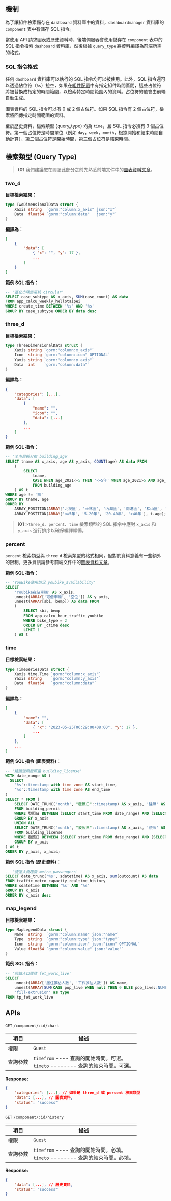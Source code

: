 ## 機制

為了讓組件檢索儲存在 `dashboard` 資料庫中的資料，`dashboardmanager` 資料庫的 `component` 表中有儲存 SQL 指令。

當使用 API 請求圖表或歷史資料時，後端伺服器會使用儲存在 `component` 表中的 SQL 指令檢索 `dashboard` 資料庫，然後根據 `query_type` 將資料編譯為前端所需的格式。

### SQL 指令格式

任何 `dashboard` 資料庫可以執行的 SQL 指令均可以被使用。此外，SQL 指令還可以透過佔位符（`%s`）挖空，如果在[組件配置](/front-end/introduction-to-components)中有指定組件時間區間，這些占位符將被替換成指定的時間範圍，以檢索特定時間範圍內的資料。占位符的值會由前端自動生成。

圖表資料的 SQL 指令可以有 0 或 2 個占位符。如果 SQL 指令有 2 個占位符，檢索將回傳指定時間範圍的資料。

至於歷史資料，檢索類型 (query_type) 均為 `time`，且 SQL 指令必須有 3 個占位符。第一個占位符是時間單位（例如 `day`，`week`，`month`，根據開始和結束時間自動計算），第二個占位符是開始時間，第三個占位符是結束時間。

## 檢索類型 (Query Type)

> **t01**
> 我們建議您在閱讀此部分之前先熟悉前端文件中的[圖表資料文章](/front-end/chart-data)。

### two_d

**目標檢索結果：**

```go
type TwoDimensionalData struct {
	Xaxis string  `gorm:"column:x_axis" json:"x"`
	Data  float64 `gorm:"column:data"   json:"y"`
}
```

**編譯為：**

```json
[
	{
		"data": [
			{ "x": "", "y": 17 },
			...
		]
	}
]
```

**範例 SQL 指令：**

```sql
-- '臺北市陳情系統 circular'
SELECT case_subtype AS x_axis, SUM(case_count) AS data
FROM app_calcu_weekly_hellotaipei
WHERE create_time BETWEEN '%s' AND '%s'
GROUP BY case_subtype ORDER BY data desc
```

### three_d

**目標檢索結果：**

```go
type ThreeDimensionalData struct {
	Xaxis string `gorm:"column:x_axis"`
	Icon  string `gorm:"column:icon" OPTIONAL`
	Yaxis string `gorm:"column:y_axis"`
	Data  int    `gorm:"column:data"`
}
```

**編譯為：**

```json
{
	"categories": [...],
	"data": [
		{
			"name": "",
			"icon": "",
			"data": [...]
		},
		...
	]
}
```

**範例 SQL 指令：**

```sql
-- '全市屋齡分布 building_age'
SELECT tname AS x_axis, age AS y_axis, COUNT(age) AS data FROM
	(
		SELECT
			tname,
			CASE WHEN age_2021<=5 THEN '<=5年' WHEN age_2021>5 AND age_2021<=20 THEN '5-20年' WHEN age_2021>20 AND age_2021<=40 THEN '20-40年' WHEN age_2021>40 THEN '>40年' ELSE '無' END age
			FROM building_age
	) AS t
WHERE age != '無'
GROUP BY tname, age
ORDER BY
	ARRAY_POSITION(ARRAY['北投區', '士林區', '內湖區', '南港區', '松山區', '信義區', '中山區', '大同區', '中正區', '萬華區', '大安區', '文山區']::varchar[], t.tname),
	ARRAY_POSITION(ARRAY['<=5年', '5-20年', '20-40年', '>40年'], t.age);
```

> **i01** >`three_d`、`percent`、`time` 檢索類型的 SQL 指令中應對 `x_axis` 和 `y_axis` 進行排序以確保編譯順暢。

### percent

`percent` 檢索類型與 `three_d` 檢索類型的格式相同，但對於資料意義有一些額外的限制。更多資訊請參考前端文件中的[圖表資料文章](/front-end/chart-data)。

**範例 SQL 指令：**

```sql
-- 'YouBike使用情況 youbike_availability'
SELECT
	'Youbike在站車輛' AS x_axis,
	unnest(ARRAY['可借車輛', '空位']) AS y_axis,
	unnest(ARRAY[sbi, bemp]) AS data FROM
	(
		SELECT sbi, bemp
		FROM app_calcu_hour_traffic_youbike
		WHERE bike_type = 2
		ORDER BY _ctime desc
		LIMIT 1
	) AS t
```

### time

**目標檢索結果：**

```go
type TimeSeriesData struct {
	Xaxis time.Time `gorm:"column:x_axis"`
	Yaxis string    `gorm:"column:y_axis"`
	Data  float64   `gorm:"column:data"`
}
```

**編譯為：**

```json
[
	{
		"name": "",
		"data": [
			{ "x": "2023-05-25T06:29:00+08:00", "y": 17 },
			...
		]
	},
	...
]
```

**範例 SQL 指令 (圖表資料)：**

```sql
-- '建照使照發照量 building_license'
WITH date_range AS (
  SELECT
    '%s'::timestamp with time zone AS start_time,
    '%s'::timestamp with time zone AS end_time
)
SELECT * FROM (
	SELECT DATE_TRUNC('month', "發照日"::timestamp) AS x_axis, '建照' AS y_axis, COUNT(*) AS data
	FROM building_permit
	WHERE 發照日 BETWEEN (SELECT start_time FROM date_range) AND (SELECT end_time FROM date_range)
	GROUP BY x_axis
	UNION ALL
	SELECT DATE_TRUNC('month', "發照日"::timestamp) AS x_axis, '使照' AS y_axis, COUNT(*) AS data
	FROM building_license
	WHERE 發照日 BETWEEN (SELECT start_time FROM date_range) AND (SELECT end_time FROM date_range)
	GROUP BY x_axis
) AS t
ORDER BY y_axis, x_axis;
```

**範例 SQL 指令 (歷史資料)：**

```sql
-- '捷運人流趨勢 metro_passengers'
SELECT date_trunc('%s', sdatetime) AS x_axis, sum(outcount) AS data
FROM traffic_metro_capacity_realtime_history
WHERE sdatetime BETWEEN '%s' AND '%s'
GROUP BY x_axis
ORDER BY x_axis desc
```

### map_legend

**目標檢索結果：**

```go
type MapLegendData struct {
	Name  string  `gorm:"column:name" json:"name"`
	Type  string  `gorm:"column:type" json:"type"`
	Icon  string  `gorm:"column:icon" json:"icon" OPTIONAL`
	Value float64 `gorm:"column:value" json:"value"`
}
```

**範例 SQL 指令：**

```sql
-- '居職人口推估 fet_work_live'
SELECT
	unnest(ARRAY['居住推估人數', '工作推估人數']) AS name,
	unnest(ARRAY[SUM(CASE pop_live WHEN null THEN 0 ELSE pop_live::NUMERIC END), SUM(CASE pop_work WHEN null THEN 0 ELSE pop_work::NUMERIC END)]) AS value,
	'fill-extrusion' as type
FROM tp_fet_work_live
```

## APIs

`GET` `/component/:id/chart`

| 項目     | 描述                                                                               |
| -------- | ---------------------------------------------------------------------------------- |
| 權限     | `Guest`                                                                            |
| 查詢參數 | `timefrom` ---- 查詢的開始時間。可選。<br>`timeto` -------- 查詢的結束時間。可選。 |

**Response:**

```json
{
	"categories": [...], // 如果是 three_d 或 percent 檢索類型
	"data": [...], // 圖表資料,
	"status": "success"
}
```

`GET` `/component/:id/history`

| 項目     | 描述                                                                               |
| -------- | ---------------------------------------------------------------------------------- |
| 權限     | `Guest`                                                                            |
| 查詢參數 | `timefrom` ---- 查詢的開始時間。必填。<br>`timeto` -------- 查詢的結束時間。必填。 |

**Response:**

```json
{
	"data": [...], // 歷史資料,
	"status": "success"
}
```
